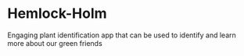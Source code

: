 # Hemlock-Holm
Engaging plant identification app that can be used to identify and learn more about our green friends
